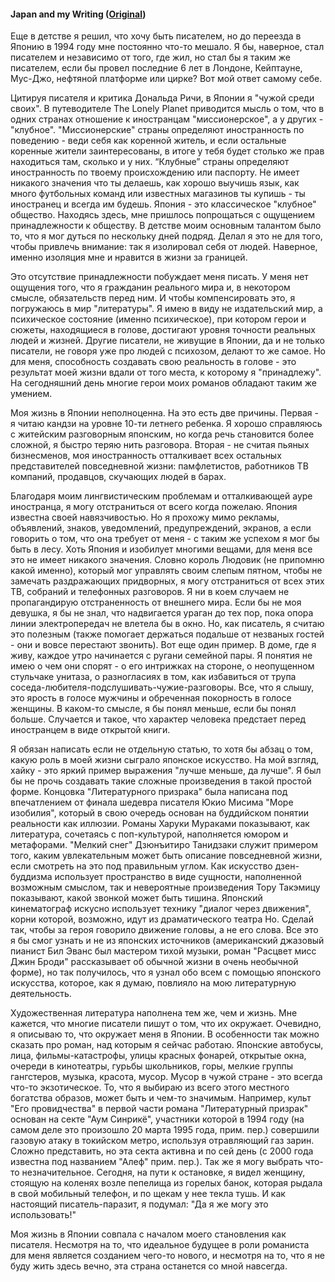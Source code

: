 #### Japan and my Writing ([Original](https://www.randomhouse.com/boldtype/1100/mitchell/essay.html))

Еще в детстве я решил, что хочу быть писателем, но до переезда в Японию в 1994 году мне постоянно что-то мешало. Я бы, наверное, стал писателем и независимо от того, где жил, но стал бы я таким же писателем, если бы провел последние 6 лет в Лондоне, Кейптауне, Мус-Джо, нефтяной платформе или цирке? Вот мой ответ самому себе.

Цитируя писателя и критика Дональда Ричи, в Японии я "чужой среди своих". В путеводителе The Lonely Planet приводится мысль о том, что в одних странах отношение к иностранцам "миссионерское", а у других - "клубное". "Миссионерские" страны определяют иностранность по поведению - веди себя как коренной житель, и если остальные коренные жители заинтересованы, в итоге у тебя будет столько же прав находиться там, сколько и у них. “Клубные” страны определяют иностранность по твоему происхождению или паспорту. Не имеет никакого значения что ты делаешь, как хорошо выучишь язык, как много футбольных команд или известных магазинов ты купишь - ты иностранец и всегда им будешь. Япония - это классическое "клубное" общество. Находясь здесь, мне пришлось попрощаться с ощущением принадлежности к обществу. В детстве моим основным талантом было то, что я мог дуться по нескольку дней подряд. Делал я это не для того, чтобы привлечь внимание: так я изолировал себя от людей. Наверное, именно изоляция мне и нравится в жизни за границей.

Это отсутствие принадлежности побуждает меня писать. У меня нет ощущения того, что я гражданин реального мира и, в некотором смысле, обязательств перед ним. И чтобы компенсировать это, я погружаюсь в мир "литературы". Я имею в виду не издательский мир, а психическое состояние (именно психическое), при котором герои и сюжеты, находящиеся в голове, достигают уровня точности реальных людей и жизней. Другие писатели, не живущие в Японии, да и не только писатели, не говоря уже про людей с психозом, делают то же самое. Но для меня, способность создавать свою реальность в голове - это результат моей жизни вдали от того места, к которому я "принадлежу". На сегодняшний день многие герои моих романов обладают таким же умением.

Моя жизнь в Японии неполноценна. На это есть две причины. Первая - я читаю кандзи на уровне 10-ти летнего ребенка. Я хорошо справляюсь с житейским разговорным японским, но когда речь становится более сложной, я быстро теряю нить разговора. Вторая - не считая пьяных бизнесменов, моя иностранность отталкивает всех остальных представителей повседневной жизни: памфлетистов, работников ТВ компаний, продавцов, скучающих людей в барах.

Благодаря моим лингвистическим проблемам и отталкивающей ауре иностранца, я могу отстраниться от всего когда пожелаю. Япония известна своей навязчивостью. Но я прохожу мимо рекламы, объявлений, знаков, уведомлений, предупреждений, экранов, a если говорить о том, что она требует от меня - с таким же успехом я мог бы быть в лесу. Хоть Япония и изобилует многими вещами, для меня все это не имеет никакого значения. Словно король Людовик (не припомню какой именно), который мог управлять своим слепым пятном, чтобы не замечать раздражающих придворных, я могу отстраниться от всех этих ТВ, собраний и телефонных разговоров. Я ни в коем случаем не пропагандирую отстраненность от внешнего мира. Если бы не моя девушка, я бы не знал, что надвигается ураган до тех пор, пока опора линии электропередач не влетела бы в окно. Но, как писатель, я считаю это полезным (также помогает держаться подальше от незваных гостей - они и вовсе перестают звонить). Вот еще один пример. В доме, где я живу, каждое утро начинается с ругани семейной пары. Я понятия не имею о чем они спорят - о его интрижках на стороне, о неопущенном стульчаке унитаза, о разногласиях в том, как избавиться от трупа соседа-любителя-подслушивать-чужие-разговоры. Все, что я слышу, это ярость в голосе мужчины и обреченная покорность в голосе женщины. В каком-то смысле, я бы понял меньше, если бы понял больше. Случается и такое, что характер человека предстает перед иностранцем в виде открытой книги.

Я обязан написать если не отдельную статью, то хотя бы абзац о том, какую роль в моей жизни сыграло японское искусство. На мой взгляд, хайку - это яркий пример выражения "лучше меньше, да лучше". Я был бы не прочь создавать такие сложные произведения в такой простой форме. Концовка "Литературного призрака" была написана под впечатлением от финала шедевра писателя Юкио Мисима "Море изобилия", который в свою очередь основан на буддийском понятии реальности как иллюзии. Романы Харуки Мураками показывают, как литература, сочетаясь с поп-культурой, наполняется юмором и метафорами. "Мелкий снег" Дзюнъитиро Танидзаки служит примером того, каким увлекательным может быть описание повседневной жизни, если смотреть на это под правильным углом. Как искусство дзен-буддизма использует пространство в виде сущности, наполненной возможным смыслом, так и невероятные произведения Тору Такэмицу показывают, какой звонкой может быть тишина. Японский кинематограф искусно использует технику "диалог через движения", корни которой, возможно, идут из драматического театра Но. Сделай так, чтобы за героя говорило движение головы, а не его слова. Все это я бы смог узнать и не из японских источников (американский джазовый пианист Бил Эванс был мастером тихой музыки, роман "Расцвет мисс Джин Броди" рассказывает об обычной жизни в очень необычной форме), но так получилось, что я узнал обо всем с помощью японского искусства, которое, как я думаю, повлияло на мою литературную деятельность.

Художественная литература наполнена тем же, чем и жизнь. Мне кажется, что многие писатели пишут о том, что их окружает. Очевидно, я описываю то, что окружает меня в Японии. В особенности так можно сказать про роман, над которым я сейчас работаю. Японские автобусы, лица, фильмы-катастрофы, улицы красных фонарей, открытые окна, очереди в кинотеатры, гурьбы школьников, горы, мелкие группы гангстеров, музыка, красота, мусор. Мусор в чужой стране - это всегда что-то экзотическое. То, что я выбираю из всего этого местного богатства образов, может быть и чем-то значимым. Например, культ "Его провидчества" в первой части романа "Литературный призрак" основан на секте "Аум Синрикё", участники которой в 1994 году (на самом деле это произошло 20 марта 1995 года, прим. пер.) совершили газовую атаку в токийском метро, используя отравляющий газ зарин. Сложно представить, но эта секта активна и по сей день (с 2000 года известна под названием "Алеф" прим. пер.). Так же я могу выбрать что-то незначительное. Сегодня, на пути к остановке, я видел женщину, стоящую на коленях возле пепелища из горелых банок, которая рыдала в свой мобильный телефон, и по щекам у нее текла тушь. И как настоящий писатель-паразит, я подумал: "Да я же могу это использовать!"

Моя жизнь в Японии совпала с началом моего становления как писателя. Несмотря на то, что идеальное будущее в роли романиста для меня является созданием чего-то нового, и несмотря на то, что я не буду жить здесь вечно, эта страна останется со мной навсегда.

